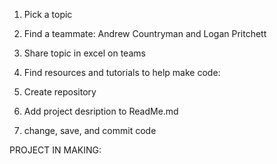 1. Pick a topic
2. Find a teammate: Andrew Countryman and Logan Pritchett
3. Share topic in excel on teams
4. Find resources and tutorials to help make code: 

5. Create repository
6. Add project desription to ReadMe.md
7. change, save, and commit code


PROJECT IN MAKING:


